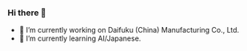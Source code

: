 ### Hi there 👋

<!--
**daylightmazekun/daylightmazekun** is a ✨ _special_ ✨ repository because its `README.md` (this file) appears on your GitHub profile.

Here are some ideas to get you started:
-->
- 🔭 I’m currently working on Daifuku (China) Manufacturing Co., Ltd.
- 🌱 I’m currently learning AI/Japanese.

